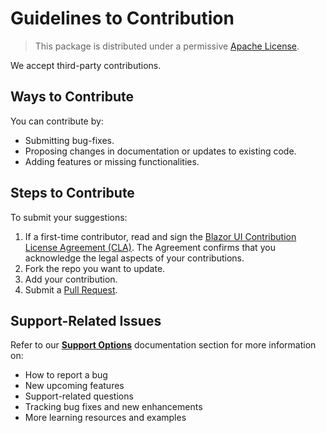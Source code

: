 # Guidelines to Contribution

> This package is distributed under a permissive [Apache License](https://github.com/telerik/blazor-ui-messages/blob/main/LICENSE.md).

We accept third-party contributions.

## Ways to Contribute

You can contribute by:

* Submitting bug-fixes.
* Proposing changes in documentation or updates to existing code.
* Adding features or missing functionalities.

## Steps to Contribute

To submit your suggestions:

1. If a first-time contributor, read and sign the [Blazor UI Contribution License Agreement (CLA)](https://forms.office.com/Pages/ResponsePage.aspx?id=Z2om2-DLJk2uGtBYH-A1NbWxVqugKN5DvVp8I-1AgOBURFBVSkwyMlA1TkFDVFdMNU1aM1o1UlZQOC4u). The Agreement confirms that you acknowledge the legal aspects of your contributions.
1. Fork the repo you want to update.
1. Add your contribution.
1. Submit a [Pull Request](https://help.github.com/articles/creating-a-pull-request/).

## Support-Related Issues

Refer to our [**Support Options**](https://docs.telerik.com/blazor-ui/introduction#support-options) documentation section for more information on:

* How to report a bug
* New upcoming features
* Support-related questions
* Tracking bug fixes and new enhancements
* More learning resources and examples
